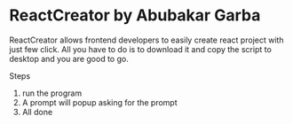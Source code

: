 # ReactCreator by Abubakar Garba
ReactCreator allows frontend developers to easily create react project with just few click. All you have to do is to download it and copy the script to desktop and you are good to go. 

Steps
1. run the program
2. A prompt will popup asking for the prompt
3. All done


